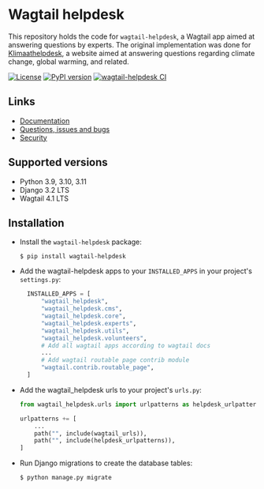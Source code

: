 # Wagtail helpdesk

This repository holds the code for `wagtail-helpdesk`, a Wagtail app aimed at answering questions by experts. The original implementation was done for [Klimaathelpdesk](https://klimaathelpdesk.org), a website aimed at answering questions regarding climate change, global warming, and related.

[![License](https://img.shields.io/github/license/Klimaat-Helpdesk/wagtail-helpdesk)](https://github.com/Klimaat-Helpdesk/wagtail-helpdesk/blob/main/LICENSE)
[![PyPI version](https://badge.fury.io/py/wagtail-helpdesk.svg)](https://badge.fury.io/py/wagtail-helpdesk)
[![wagtail-helpdesk CI](https://github.com/Klimaat-Helpdesk/wagtail-helpdesk/actions/workflows/test.yml/badge.svg)](https://github.com/Klimaat-Helpdesk/wagtail-helpdesk/actions/workflows/test.yml)

## Links

- [Documentation](https://github.com/Klimaat-Helpdesk/wagtail-helpdesk/blob/main/README.md)
- [Questions, issues and bugs](https://github.com/Klimaat-Helpdesk/wagtail-helpdesk/issues)
- [Security](https://github.com/Klimaat-Helpdesk/wagtail-helpdesk/security)

## Supported versions

- Python 3.9, 3.10, 3.11
- Django 3.2 LTS
- Wagtail 4.1 LTS

## Installation

- Install the `wagtail-helpdesk` package:

  `$ pip install wagtail-helpdesk`

- Add the wagtail-helpdesk apps to your `INSTALLED_APPS` in your project's `settings.py`:
  ```python
    INSTALLED_APPS = [
        "wagtail_helpdesk",
        "wagtail_helpdesk.cms",
        "wagtail_helpdesk.core",
        "wagtail_helpdesk.experts",
        "wagtail_helpdesk.utils",
        "wagtail_helpdesk.volunteers",
        # Add all wagtail apps according to wagtail docs
        ...
        # Add wagtail routable page contrib module
        "wagtail.contrib.routable_page",
    ]
  ```

- Add the wagtail_helpdesk urls to your project's `urls.py`:
  ```python
  from wagtail_helpdesk.urls import urlpatterns as helpdesk_urlpatterns
  
  urlpatterns += [
      ...
      path("", include(wagtail_urls)),
      path("", include(helpdesk_urlpatterns)),
  ]
  ```


- Run Django migrations to create the database tables:

  `$ python manage.py migrate`
